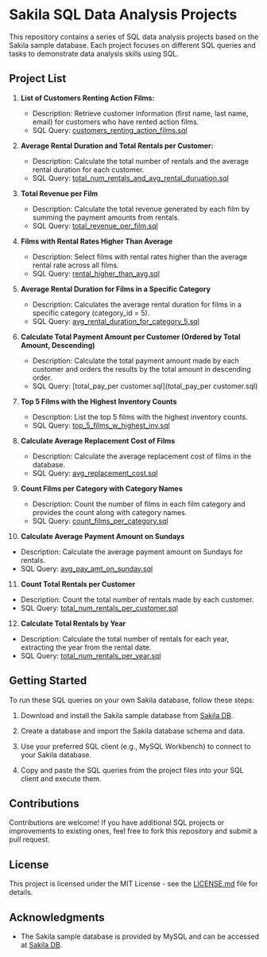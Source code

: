 # Sakila SQL Data Analysis Projects

This repository contains a series of SQL data analysis projects based on the Sakila sample database. Each project focuses on different SQL queries and tasks to demonstrate data analysis skills using SQL.

## Project List

1. **List of Customers Renting Action Films:**
   - Description: Retrieve customer information (first name, last name, email) for customers who have rented action films.
   - SQL Query: [customers_renting_action_films.sql](customers_renting_action_films.sql)

2. **Average Rental Duration and Total Rentals per Customer:**
   - Description: Calculate the total number of rentals and the average rental duration for each customer.
   - SQL Query: [total_num_rentals_and_avg_rental_duruation.sql](total_num_rentals_and_avg_rental_duruation.sql)

3. **Total Revenue per Film**
   - Description: Calculate the total revenue generated by each film by summing the payment amounts from rentals.
   - SQL Query: [total_revenue_per_film.sql](total_revenue_per_film.sql)

4. **Films with Rental Rates Higher Than Average**
   - Description: Select films with rental rates higher than the average rental rate across all films.
   - SQL Query: [rental_higher_than_avg.sql](rental_higher_than_avg.sql)

5. **Average Rental Duration for Films in a Specific Category**
   - Description: Calculates the average rental duration for films in a specific category (category_id = 5).
   - SQL Query: [avg_rental_duration_for_category_5.sql](avg_rental_duration_for_category_5.sql)
  
6. **Calculate Total Payment Amount per Customer (Ordered by Total Amount, Descending)**
   - Description: Calculate the total payment amount made by each customer and orders the results by the total amount in descending order.
   - SQL Query: [total_pay_per customer.sql](total_pay_per customer.sql)
  
7. **Top 5 Films with the Highest Inventory Counts**
   - Description: List the top 5 films with the highest inventory counts.
   - SQL Query: [top_5_films_w_highest_inv.sql](top_5_films_w_highest_inv.sql)
  
8. **Calculate Average Replacement Cost of Films**
   - Description: Calculate the average replacement cost of films in the database.
   - SQL Query: [avg_replacement_cost.sql](avg_replacement_cost.sql)
  
9. **Count Films per Category with Category Names**
   - Description: Count the number of films in each film category and provides the count along with category names.
   - SQL Query: [count_films_per_category.sql](count_films_per_category.sql)
     
10. **Calculate Average Payment Amount on Sundays**
   - Description: Calculate the average payment amount on Sundays for rentals.
   - SQL Query: [avg_pay_amt_on_sunday.sql](avg_pay_amt_on_sunday.sql)
     
11. **Count Total Rentals per Customer**
   - Description: Count the total number of rentals made by each customer.
   - SQL Query: [total_num_rentals_per_customer.sql](total_num_rentals_per_customer.sql)
     
12. **Calculate Total Rentals by Year**
   - Description: Calculate the total number of rentals for each year, extracting the year from the rental date.
   - SQL Query: [total_num_rentals_per_year.sql](total_num_rentals_per_year.sql)

## Getting Started

To run these SQL queries on your own Sakila database, follow these steps:

1. Download and install the Sakila sample database from [Sakila DB](https://dev.mysql.com/doc/sakila/en/).

2. Create a database and import the Sakila database schema and data.

3. Use your preferred SQL client (e.g., MySQL Workbench) to connect to your Sakila database.

4. Copy and paste the SQL queries from the project files into your SQL client and execute them.

## Contributions

Contributions are welcome! If you have additional SQL projects or improvements to existing ones, feel free to fork this repository and submit a pull request.

## License

This project is licensed under the MIT License - see the [LICENSE.md](LICENSE.md) file for details.

## Acknowledgments

- The Sakila sample database is provided by MySQL and can be accessed at [Sakila DB](https://dev.mysql.com/doc/sakila/en/).

